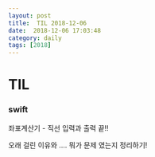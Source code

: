 ```yaml
---
layout: post
title:  TIL 2018-12-06
date:  2018-12-06 17:03:48
category: daily
tags: [2018]
---
```


# TIL



### swift 

좌표계산기 - 직선 입력과 출력 끝!!

오래 걸린 이유와 …. 뭐가 문제 였는지 정리하기!


